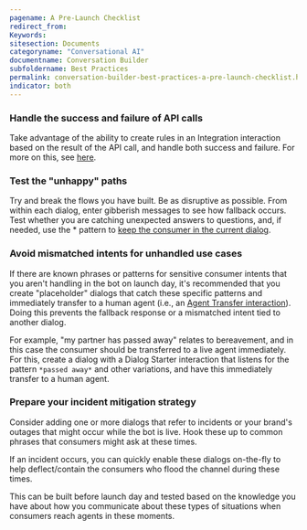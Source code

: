 ```yaml
---
pagename: A Pre-Launch Checklist
redirect_from:
Keywords:
sitesection: Documents
categoryname: "Conversational AI"
documentname: Conversation Builder
subfoldername: Best Practices
permalink: conversation-builder-best-practices-a-pre-launch-checklist.html
indicator: both
---
```


### Handle the success and failure of API calls

Take advantage of the ability to create rules in an Integration interaction based on the result of the API call, and handle both success and failure. For more on this, see [here](conversation-builder-interactions-integrations.html#integration-interactions).

### Test the "unhappy" paths

Try and break the flows you have built. Be as disruptive as possible. 
From within each dialog, enter gibberish messages to see how fallback occurs.
Test whether you are catching unexpected answers to questions, and, if needed, use the * pattern to [keep the consumer in the current dialog](conversation-builder-advanced-use-cases.html#keep-the-consumer-in-the-current-dialog).

### Avoid mismatched intents for unhandled use cases

If there are known phrases or patterns for sensitive consumer intents that you aren't handling in the bot on launch day, it's recommended that you create "placeholder" dialogs that catch these specific patterns and immediately transfer to a human agent (i.e., an [Agent Transfer interaction](conversation-builder-interactions-integrations.html#agent-transfer-interactions)).  Doing this prevents the fallback response or a mismatched intent tied to another dialog.

For example, "my partner has passed away" relates to bereavement, and in this case the consumer should be transferred to a live agent immediately. For this, create a dialog with a Dialog Starter interaction that listens for the pattern `*passed away*` and other variations, and have this immediately transfer to a human agent.

### Prepare your incident mitigation strategy

Consider adding one or more dialogs that refer to incidents or your brand's outages that might occur while the bot is live. Hook these up to common phrases that consumers might ask at these times.

If an incident occurs, you can quickly enable these dialogs on-the-fly to help deflect/contain the consumers who flood the channel during these times.

This can be built before launch day and tested based on the knowledge you have about how you communicate about these types of situations when consumers reach agents in these moments.